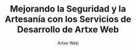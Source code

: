 ---
title: "Mejorando la Seguridad y la Artesanía con los Servicios de Desarrollo de Artxe Web"
description: "Servicios de desarrollo web de calidad para resultados duraderos"
author: "Artxe Web"
authorImage: "https://artxeweb.com/media/files/disenador-web.svg"
authorImageAlt: "Logo de Artxe Web"
pubDate: 2024-02-10
cardImage: "https://images.unsplash.com/photo-1581092160562-40aa08e78837?w=600&h=400&fit=crop"
cardImageAlt: "Desarrollador trabajando en código con múltiples pantallas"
readTime: 5
tags: ["seguridad", "artesania", "gestion", "desarrollo", "calidad"]
contents: [
        "Cuando se trata de desarrollo web, la seguridad y la calidad del trabajo son innegociables. En Artxe Web, estamos orgullosos de ofrecer una gama de servicios de desarrollo que priorizan ambos, asegurando que tus proyectos estén construidos para durar.",
        "Nuestro equipo de artesanos especializados aporta precisión y experiencia a cada trabajo, desde instalaciones menores hasta trabajo estructural a gran escala. Con herramientas y materiales de alta calidad de nuestro extenso inventario, garantizamos los más altos estándares de seguridad y artesanía en cada proyecto.",
        "Pero nuestro compromiso con la excelencia no termina ahí. También proporcionamos servicios completos de gestión de proyectos para mantener tu desarrollo en el camino correcto y dentro del presupuesto. Desde la coordinación del flujo de trabajo hasta la comunicación con las partes interesadas, Artxe Web maneja las complejidades para que puedas enfocarte en tu visión.",
        "Lo que distingue a Artxe Web es nuestra dedicación al soporte continuo. No solo terminamos el trabajo y nos vamos, estamos aquí a largo plazo. Nuestros servicios de mantenimiento aseguran que tu desarrollo se mantenga en condiciones óptimas, proporcionando tranquilidad durante años.",
        "Para clientes empresariales más grandes, ofrecemos soluciones personalizadas adaptadas a tus desafíos únicos. Al entender tus necesidades específicas, diseñamos estrategias dirigidas a maximizar la eficiencia e impulsar tu negocio hacia adelante.",
        "Con los servicios de desarrollo de Artxe Web, puedes confiar en que tus proyectos están en buenas manos. Experimenta la diferencia hoy y ve por qué tantos clientes eligen Artxe Web para sus necesidades de desarrollo."
]
---